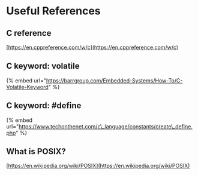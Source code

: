# Useful References

## C reference

[https://en.cppreference.com/w/c](https://en.cppreference.com/w/c)

## C keyword: volatile

{% embed url="https://barrgroup.com/Embedded-Systems/How-To/C-Volatile-Keyword" %}

##  C keyword: \#define

{% embed url="https://www.techonthenet.com/c\_language/constants/create\_define.php" %}

## What is POSIX?

[https://en.wikipedia.org/wiki/POSIX](https://en.wikipedia.org/wiki/POSIX)

